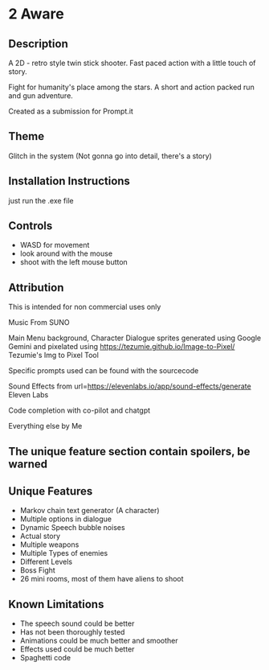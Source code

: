 # 2 Aware

## Description

A 2D - retro style twin stick shooter. Fast paced action with a little touch of story.

Fight for humanity's place among the stars. A short and action packed run and gun adventure.

Created as a submission for Prompt.it



## Theme
Glitch in the system (Not gonna go into detail, there's a story)

## Installation Instructions

just run the .exe file


## Controls

- WASD for movement
- look around with the mouse
- shoot with the left mouse button


## Attribution

This is intended for non commercial uses only

Music From SUNO

Main Menu background, Character Dialogue sprites generated using 
Google Gemini
and pixelated using https://tezumie.github.io/Image-to-Pixel/  Tezumie's Img to Pixel Tool

Specific prompts used can be found with the sourcecode

Sound Effects from url=https://elevenlabs.io/app/sound-effects/generate Eleven Labs

Code completion with co-pilot and chatgpt

Everything else by Me


## The unique feature section contain spoilers, be warned









## Unique Features 

- Markov chain text generator (A character)
- Multiple options in dialogue
- Dynamic Speech bubble noises
- Actual story
- Multiple weapons
- Multiple Types of enemies
- Different Levels
- Boss Fight
- 26 mini rooms, most of them have aliens to shoot


## Known Limitations
- The speech sound could be better
- Has not been thoroughly tested
- Animations could be much better and smoother
- Effects used could be much better
- Spaghetti code
